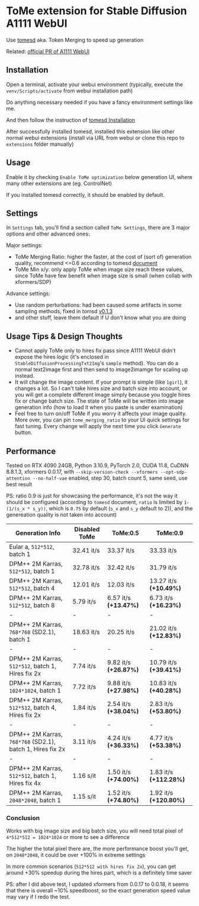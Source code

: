 <!--
 Copyright 2023 SLAPaper
 
 Licensed under the Apache License, Version 2.0 (the "License");
 you may not use this file except in compliance with the License.
 You may obtain a copy of the License at
 
     http://www.apache.org/licenses/LICENSE-2.0
 
 Unless required by applicable law or agreed to in writing, software
 distributed under the License is distributed on an "AS IS" BASIS,
 WITHOUT WARRANTIES OR CONDITIONS OF ANY KIND, either express or implied.
 See the License for the specific language governing permissions and
 limitations under the License.
-->

# ToMe extension for Stable Diffusion A1111 WebUI

Use [tomesd](https://github.com/dbolya/tomesd) aka. Token Merging to speed up generation

Related: [official PR of A1111 WebUI](https://github.com/AUTOMATIC1111/stable-diffusion-webui/pull/9256)

## Installation

Open a terminal, activate your webui environment (typically, execute the `venv/Scripts/activate` from webui installation path)

Do anything necessary needed if you have a fancy environment settings like me.

And then follow the instruction of [tomesd Installation](https://github.com/AUTOMATIC1111/stable-diffusion-webui/pull/9256)

After successfully installed tomesd, installed this extension like other normal webui extensions (install via URL from webui or clone this repo to `extensions` folder manually)

## Usage

Enable it by checking `Enable ToMe optimization` below generation UI, where many other extensions are (eg. ControlNet)

If you installed tomesd correctly, it should be enabled by default.

## Settings

In `Settings` tab, you'll find a section called `ToMe Settings`, there are 3 major options and other advanced ones:

Major settings:

- ToMe Merging Ratio: higher the faster, at the cost of (sort of) generation quality, recommend <=0.6 according to tomesd [document](https://github.com/dbolya/tomesd/blob/main/README.md#what-is-tome-for-sd)
- ToMe Min x/y: only apply ToMe when image size reach these values, since ToMe have few benefit when image size is small (when collab with xformers/SDP)

Advance settings:

- Use random perturbations: had been caused some artifacts in some sampling methods, fixed in tomsd [v0.1.3](https://github.com/dbolya/tomesd/blob/main/CHANGELOG.md#v013)
- and other stuff, leave them default if U don't know what you are doing

## Usage Tips & Design Thoughts

- Cannot apply ToMe only to hires fix pass since A1111 WebUI didn't expose the hires logic (it's enclosed in `StableDiffusionProcessingTxt2Img`'s `sample` method). You can do a normal text2image first and then send to image2imamge for scaling up instead.
- It will change the image content. If your prompt is simple (like `1girl`), it changes a lot. So I can't take hires size and batch size into account, or you will get a complete different image simply because you toggle hires fix or change batch size. The state of ToMe will be written into image generation info (how to load it when you paste is under examination)
- Feel free to turn on/off ToMe if you worry it affects your image quality. More over, you can pin `tome_merging_ratio` to your UI quick settings for fast tuning. Every change will apply the next time you click `Generate` button.

## Performance

Tested on RTX 4090 24GB, Python 3.10.9, PyTorch 2.0, CUDA 11.8, CuDNN 8.8.1.3, xformers 0.0.17, with `--skip-version-check --xformers --opt-sdp-attention --no-half-vae` enabled, step 30, batch count 5, same seed, use best result

PS: ratio 0.9 is just for showcasing the performance, it's not the way it should be configured (according to `tomesd` document, `ratio` is limited by `1-(1/(s_x * s_y))`, which is `0.75` by default (`s_x` and `s_y` default to 2)), and the genereation quality is not taken into account)

Generation Info|Disabled ToMe|ToMe:0.5|ToMe:0.9
---------------|-------------|--------|--------
Eular a, `512*512`, batch 1|32.41 it/s|33.37 it/s|33.33 it/s
DPM++ 2M Karras, `512*512`, batch 1|32.78 it/s|32.42 it/s|31.79 it/s
DPM++ 2M Karras, `512*512`, batch 4|12.01 it/s|12.03 it/s|13.27 it/s **(+10.49%)**
DPM++ 2M Karras, `512*512`, batch 8|5.79 it/s|6.57 it/s **(+13.47%)**|6.73 it/s **(+16.23%)**
-|-|-|-
DPM++ 2M Karras, `768*768` (SD2.1), batch 1|18.63 it/s|20.25 it/s|21.02 it/s **(+12.83%)**
-|-|-|-
DPM++ 2M Karras, `512*512`, batch 1, Hires fix 2x|7.74 it/s|9.82 it/s **(+26.87%)**|10.79 it/s **(+39.41%)**
DPM++ 2M Karras, `1024*1024`, batch 1|7.72 it/s|9.88 it/s **(+27.98%)**|10.83 it/s **(+40.28%)**
DPM++ 2M Karras, `512*512`, batch 4, Hires fix 2x|1.84 it/s|2.54 it/s **(+38.04%)**|2.83 it/s **(+53.80%)**
-|-|-|-
DPM++ 2M Karras, `768*768` (SD2.1), batch 1, Hires fix 2x|3.11 it/s|4.24 it/s **(+36.33%)**|4.77 it/s **(+53.38%)**
-|-|-|-
DPM++ 2M Karras, `512*512`, batch 1, Hires fix 4x|1.16 s/it|1.50 it/s **(+74.00%)**|1.83 it/s **(+112.28%)**
DPM++ 2M Karras, `2048*2048`, batch 1|1.15 s/it|1.52 it/s **(+74.80%)**|1.92 it/s **(+120.80%)**

### Conclusion

Works with big image size and big batch size, you will need total pixel of `4*512*512 = 1024*1024` or more to see a difference

The higher the total pixel there are, the more performance boost you'll get, on `2048*2048`, it could be over +100% in extreme settings

In more common scenarios (`512*512 with hires fix 2x`), you can get around +30% speedup during the hires part, which is a definitely time saver

PS: after I did above test, I updated xformers from 0.0.17 to 0.0.18, it seems that there is overall ~10% speedboost, so the exact generation speed value may vary if I redo the test.
